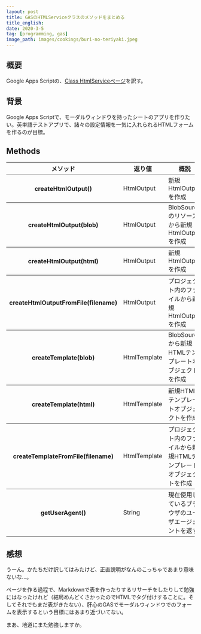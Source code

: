 ```yaml
---
layout: post
title: GASのHTMLServiceクラスのメソッドをまとめる
title_english:
date: 2020-3-5
tag: [programming, gas]
image_path: images/cookings/buri-no-teriyaki.jpeg
---
```

## 概要
Google Apps Scriptの、[Class HtmlServiceページ](https://developers.google.com/apps-script/reference/html/html-service)を訳す。

## 背景
Google Apps Scriptで、モーダルウィンドウを持ったシートのアプリを作りたい。英単語テストアプリで、諸々の設定情報を一気に入れられるHTMLフォームを作るのが目標。

## Methods

<table rules="rows">
  <thead>
    <tr>
      <th scope="col" class="method">メソッド</th>
      <th scope="col" class="return">返り値</th>
      <th scope="col" class="description">概説</th>
    </tr>
  </thead>
  <tbody>
    <tr>
      <th scope="row">createHtmlOutput()</th>
      <td class="return">HtmlOutput</td>
      <td>新規HtmlOutputを作成</td>
    </tr>
    <tr>
      <th scope="row">createHtmlOutput(blob)</th>
      <td class="return">HtmlOutput</td>
      <td>BlobSourceのリソースから新規HtmlOutputを作成</td>
    </tr>
    <tr>
      <th scope="row">createHtmlOutput(html)</th>
      <td class="return">HtmlOutput</td>
      <td>新規HtmlOutputを作成</td>
    </tr>
    <tr>
      <th scope="row">createHtmlOutputFromFile(filename)</th>
      <td class="return">HtmlOutput</td>
      <td>プロジェクト内のファイルから新規HtmlOutputを作成</td>
    </tr>
    <tr>
      <th scope="row">createTemplate(blob)</th>
      <td class="return">HtmlTemplate</td>
      <td>BlobSourceから新規HTMLテンプレートオブジェクトを作成</td>
    </tr>
    <tr>
      <th scope="row">createTemplate(html)</th>
      <td class="return">HtmlTemplate</td>
      <td>新規HTMLテンプレートオブジェクトを作成</td>
    </tr>
    <tr>
      <th scope="row">createTemplateFromFile(filename)</th>
      <td class="return">HtmlTemplate</td>
      <td>プロジェクト内のファイルから新規HTMLテンプレートオブジェクトを作成</td>
    </tr><tr>
      <th scope="row">getUserAgent()</th>
      <td class="return">String</td>
      <td>現在使用しているブラウザのユーザエージェントを返す</td>
    </tr>
  </tbody>
</table>

<h2>感想</h2>

<p>うーん。かたちだけ訳してはみたけど、正直説明がなんのこっちゃであまり意味ないな…。</p>

<p>ページを作る過程で、Markdownで表を作ったりするリサーチをしたりして勉強にはなったけれど（結局めんどくさかったのでHTMLでタグ付けすることに。そしてそれでもまだ表がきたない）、肝心のGASでモーダルウィンドウでのフォームを表示するという目標にはあまり近づいてない。</p>

<p>まあ、地道にまた勉強しますか。</p>
